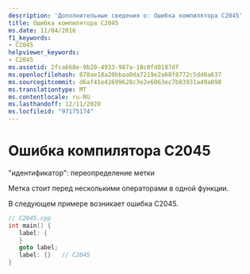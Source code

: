 ```yaml
---
description: 'Дополнительные сведения о: Ошибка компилятора C2045'
title: Ошибка компилятора C2045
ms.date: 11/04/2016
f1_keywords:
- C2045
helpviewer_keywords:
- C2045
ms.assetid: 2fca668e-9b20-4933-987a-18c0fd0187df
ms.openlocfilehash: 878ae18a20bbaa0da7219e2a68f8772c5dd0a637
ms.sourcegitcommit: d6af41e42699628c3e2e6063ec7b03931a49a098
ms.translationtype: MT
ms.contentlocale: ru-RU
ms.lasthandoff: 12/11/2020
ms.locfileid: "97175174"
---
```

# <a name="compiler-error-c2045"></a>Ошибка компилятора C2045

"идентификатор": переопределение метки

Метка стоит перед несколькими операторами в одной функции.

В следующем примере возникает ошибка C2045.

```cpp
// C2045.cpp
int main() {
   label: {
   }
   goto label;
   label: {}   // C2045
}
```
